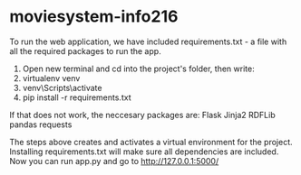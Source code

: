 # moviesystem-info216

To run the web application, we have included requirements.txt - a file with all the required packages to run the app. 

1. Open new terminal and cd into the project's folder, then write:
2. virtualenv venv
3. venv\Scripts\activate
4. pip install -r requirements.txt

If that does not work, the neccesary packages are:
Flask
Jinja2
RDFLib
pandas
requests

The steps above creates and activates a virtual environment for the project. Installing requirements.txt will make sure all dependencies are included. Now you can run app.py and go to http://127.0.0.1:5000/




